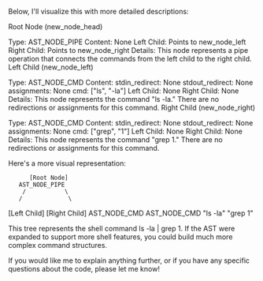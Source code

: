 Below, I'll visualize this with more detailed descriptions:

Root Node (new_node_head)

Type: AST_NODE_PIPE
Content: None
Left Child: Points to new_node_left
Right Child: Points to new_node_right
Details: This node represents a pipe operation that connects the commands from the left child to the right child.
Left Child (new_node_left)

Type: AST_NODE_CMD
Content:
stdin_redirect: None
stdout_redirect: None
assignments: None
cmd: ["ls", "-la"]
Left Child: None
Right Child: None
Details: This node represents the command "ls -la." There are no redirections or assignments for this command.
Right Child (new_node_right)

Type: AST_NODE_CMD
Content:
stdin_redirect: None
stdout_redirect: None
assignments: None
cmd: ["grep", "1"]
Left Child: None
Right Child: None
Details: This node represents the command "grep 1." There are no redirections or assignments for this command.

Here's a more visual representation:

          [Root Node]
       AST_NODE_PIPE
        /           \
       /             \
[Left Child]   [Right Child]
AST_NODE_CMD   AST_NODE_CMD
 "ls -la"       "grep 1"

This tree represents the shell command ls -la | grep 1. If the AST were expanded to support more shell features, you could build much more complex command structures.

If you would like me to explain anything further, or if you have any specific questions about the code, please let me know!